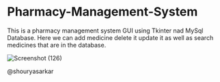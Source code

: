 # Pharmacy-Management-System



This is a pharmacy management system GUI using Tkinter nad MySql Database. Here we can add medicine delete it update it as well as search medicines that are in the database.

![Screenshot (126)](https://github.com/shouryasarkar/Pharmacy-Management-System/assets/78168833/05716758-d4ba-4e31-aebc-cbb8dfeec0f4)

@shouryasarkar 
